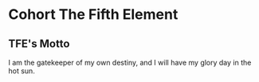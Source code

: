 # Cohort The Fifth Element

## TFE's Motto
I am the gatekeeper of my own destiny, and I will have my glory day in the hot sun.
